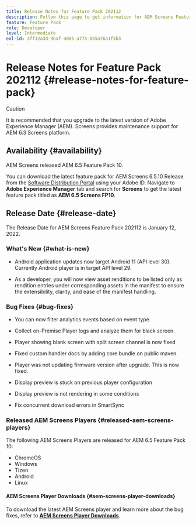 ```yaml
---
title: Release Notes for Feature Pack 202112
description: Follow this page to get information for AEM Screens Feature Pack 202112 released on January 12, 2022.
feature: Feature Pack
role: Developer
level: Intermediate
exl-id: 3ff32a3d-9baf-4085-a775-bb5a76a1f5b3
---
```

# Release Notes for Feature Pack 202112 {#release-notes-for-feature-pack}

>[!CAUTION]
>It is recommended that you upgrade to the latest version of Adobe Experience Manager (AEM). Screens provides maintenance support for AEM 6.3 Screens platform.

## Availability {#availability}

AEM Screens released AEM 6.5 Feature Pack 10.

You can download the latest feature pack for AEM Screens 6.5.10 Release from the [Software Distribution Portal](https://experience.adobe.com/#/downloads/content/software-distribution/en/aem.html) using your Adobe ID. Navigate to **Adobe Experience Manager** tab and search for **Screens** to get the latest feature pack titled as **AEM 6.5 Screens FP10**.

## Release Date {#release-date}

The Release Date for AEM Screens Feature Pack 202112 is January 12, 2022.

### What's New {#what-is-new}

* Android application updates now target Android 11 (API level 30). Currently Android player is in target API level 29.

* As a developer, you will now view asset renditions to be listed only as rendition entries under corresponding assets in the manifest to ensure the extensibility, clarity, and ease of the manifest handling.

### Bug Fixes {#bug-fixes}

* You can now filter analytics events based on event type.

* Collect on-Premise Player logs and analyze them for black screen.

* Player showing blank screen with split screen channel is now fixed

* Fixed custom handler docs by adding core bundle on public maven.

* Player was not updating firmware version after upgrade. This is now fixed.

* Display preview is stuck on previous player configuration

* Display preview is not rendering in some conditions

* Fix concurrent download errors in SmartSync


### Released AEM Screens Players {#released-aem-screens-players}

The following AEM Screens Players are released for AEM 6.5 Feature Pack 10:

* ChromeOS
* Windows
* Tizen
* Android
* Linux

#### AEM Screens Player Downloads  {#aem-screens-player-downloads}

To download the latest AEM Screens player and learn more about the bug fixes, refer to **[AEM Screens Player Downloads](https://download.macromedia.com/screens/index.html)**.
